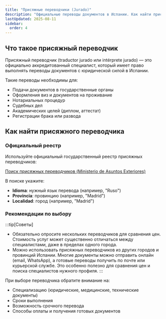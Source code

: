 ```yaml
---
title: "Присяжные переводчики (Jurado)"
description: "Официальные переводы документов в Испании. Как найти присяжного переводчика и где заказать нотариальные переводы."
lastUpdated: 2025-08-11
sidebar:
  order: 4
---
```


## Что такое присяжный переводчик

Присяжный переводчик (traductor jurado или intérprete jurado) — это официально аккредитованный специалист, который имеет право выполнять переводы документов с юридической силой в Испании.

Такие переводы необходимы для:
- Подачи документов в государственные органы
- Оформления виз и документов на проживание
- Нотариальных процедур
- Судебных дел
- Академических целей (диплом, аттестат)
- Регистрации брака или развода

## Как найти присяжного переводчика

### Официальный реестр

Используйте официальный государственный реестр присяжных переводчиков:

[Поиск присяжных переводчиков (Ministerio de Asuntos Exteriores)](https://www.exteriores.gob.es/es/ServiciosAlCiudadano/Paginas/Buscador-STIJ.aspx)

В поиске укажите:
- **Idioma**: нужный язык перевода (например, "Ruso")
- **Provincia**: провинцию (например, "Madrid")
- **Localidad**: город (например, "Madrid")

### Рекомендации по выбору

:::tip[Советы]
- Обязательно опросите нескольких переводчиков для сравнения цен. Стоимость услуг может существенно отличаться между специалистами, даже в пределах одного города.
- Можно использовать присяжных переводчиков из других городов и провинций Испании. Многие документы можно отправить онлайн (email, WhatsApp), а готовые переводы получить по почте или курьерской службе. Это особенно полезно для сравнения цен и поиска специалистов нужного профиля.
:::

При выборе переводчика обратите внимание на:
- Специализацию (юридические, медицинские, технические документы)
- Сроки выполнения
- Возможность срочного перевода
- Способы оплаты и получения готовых документов

